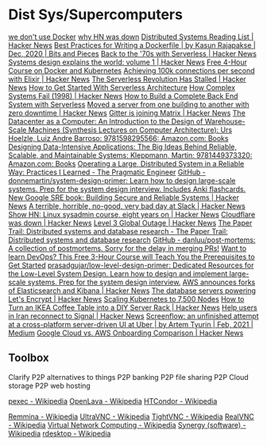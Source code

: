 # Dist Sys/Supercomputers

[we don't use Docker](https://news.ycombinator.com/item?id=26472452)
[why HN was down](https://news.ycombinator.com/item?id=5239673)
[Distributed Systems Reading List | Hacker News](https://news.ycombinator.com/item?id=25327077)
[Best Practices for Writing a Dockerfile | by Kasun Rajapakse | Dec, 2020 | Bits and Pieces](https://blog.bitsrc.io/best-practices-for-writing-a-dockerfile-68893706c3)
[Back to the '70s with Serverless | Hacker News](https://news.ycombinator.com/item?id=25482410)
[Systems design explains the world: volume 1 | Hacker News](https://news.ycombinator.com/item?id=25552267)
[Free 4-Hour Course on Docker and Kubernetes](https://www.freecodecamp.org/news/course-on-docker-and-kubernetes/)
[Achieving 100k connections per second with Elixir | Hacker News](https://news.ycombinator.com/item?id=19311750)
[The Serverless Revolution Has Stalled | Hacker News](https://news.ycombinator.com/item?id=24758772)
[How to Get Started With Serverless Architecture](https://www.freecodecamp.org/news/how-to-get-started-with-serverless-architecture/)
[How Complex Systems Fail (1998) | Hacker News](https://news.ycombinator.com/item?id=25550685)
[How to Build a Complete Back End System with Serverless](https://www.freecodecamp.org/news/complete-back-end-system-with-serverless/)
[Moved a server from one building to another with zero downtime | Hacker News](https://news.ycombinator.com/item?id=24059243)
[Gitter is joining Matrix | Hacker News](https://news.ycombinator.com/item?id=24638438)
[The Datacenter as a Computer: An Introduction to the Design of Warehouse-Scale Machines (Synthesis Lectures on Computer Architecture): Urs Hoelzle, Luiz Andre Barroso: 9781598295566: Amazon.com: Books](https://www.amazon.com/Datacenter-Computer-Introduction-Warehouse-Scale-Architecture/dp/159829556X)
[Designing Data-Intensive Applications: The Big Ideas Behind Reliable, Scalable, and Maintainable Systems: Kleppmann, Martin: 9781449373320: Amazon.com: Books](https://www.amazon.com/gp/product/1449373321/)
[Operating a Large, Distributed System in a Reliable Way: Practices I Learned - The Pragmatic Engineer](https://blog.pragmaticengineer.com/operating-a-high-scale-distributed-system/)
[GitHub - donnemartin/system-design-primer: Learn how to design large-scale systems. Prep for the system design interview. Includes Anki flashcards.](https://github.com/donnemartin/system-design-primer)
[New Google SRE book: Building Secure and Reliable Systems | Hacker News](https://news.ycombinator.com/item?id=22815453)
[A terrible, horrible, no-good, very bad day at Slack | Hacker News](https://news.ycombinator.com/item?id=23755843)
[Show HN: Linux sysadmin course, eight years on | Hacker News](https://news.ycombinator.com/item?id=24380969)
[Cloudflare was down | Hacker News](https://news.ycombinator.com/item?id=23875692)
[Level 3 Global Outage | Hacker News](https://news.ycombinator.com/item?id=24322861)
[The Paper Trail: Distributed systems and database research - The Paper Trail: Distributed systems and database research](https://www.the-paper-trail.org/)
[GitHub - danluu/post-mortems: A collection of postmortems. Sorry for the delay in merging PRs!](https://github.com/danluu/post-mortems)
[Want to learn DevOps? This Free 3-Hour Course will Teach You the Prerequisites to Get Started](https://www.freecodecamp.org/news/devops-prerequisites-course/)
[prasadgujar/low-level-design-primer: Dedicated Resources for the Low-Level System Design. Learn how to design and implement large-scale systems. Prep for the system design interview.](https://github.com/prasadgujar/low-level-design-primer)
[AWS announces forks of Elasticsearch and Kibana | Hacker News](https://news.ycombinator.com/item?id=25865094)
[The database servers powering Let's Encrypt | Hacker News](https://news.ycombinator.com/item?id=25861422)
[Scaling Kubernetes to 7,500 Nodes](https://openai.com/blog/scaling-kubernetes-to-7500-nodes/)
[How to Turn an IKEA Coffee Table into a DIY Server Rack | Hacker News](https://news.ycombinator.com/item?id=25978013)
[Help users in Iran reconnect to Signal | Hacker News](https://news.ycombinator.com/item?id=26026994)
[Screenflow: an unfinished attempt at a cross-platform server-driven UI at Uber | by Artem Tyurin | Feb, 2021 | Medium](https://artem-tyurin.medium.com/screenflow-an-unfinished-attempt-at-a-cross-platform-server-driven-ui-at-uber-749c1bc1d89)
[Google Cloud vs. AWS Onboarding Comparison | Hacker News](https://news.ycombinator.com/item?id=26252010)

## Toolbox

Clarify P2P alternatives to things
  P2P banking
  P2P file sharing
  P2P Cloud storage
  P2P web hosting

[pexec - Wikipedia](https://en.wikipedia.org/wiki/Pexec)
[OpenLava - Wikipedia](https://en.wikipedia.org/wiki/OpenLava)
[HTCondor - Wikipedia](https://en.wikipedia.org/wiki/HTCondor)

[Remmina - Wikipedia](https://en.wikipedia.org/wiki/Remmina)
[UltraVNC - Wikipedia](https://en.wikipedia.org/wiki/UltraVNC)
[TightVNC - Wikipedia](https://en.wikipedia.org/wiki/TightVNC)
[RealVNC - Wikipedia](https://en.wikipedia.org/wiki/RealVNC)
[Virtual Network Computing - Wikipedia](https://en.wikipedia.org/wiki/Virtual_Network_Computing)
[Synergy (software) - Wikipedia](https://en.wikipedia.org/wiki/Synergy_(software))
[rdesktop - Wikipedia](https://en.wikipedia.org/wiki/Rdesktop)
